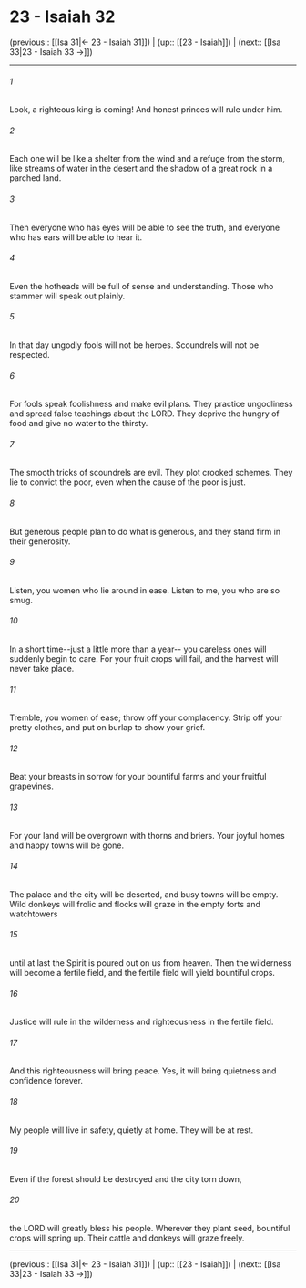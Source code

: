 # 23 - Isaiah 32

(previous:: [[Isa 31|← 23 - Isaiah 31]]) | (up:: [[23 - Isaiah]]) | (next:: [[Isa 33|23 - Isaiah 33 →]])

***


###### 1 
Look, a righteous king is coming! And honest princes will rule under him. 

###### 2 
Each one will be like a shelter from the wind and a refuge from the storm, like streams of water in the desert and the shadow of a great rock in a parched land. 

###### 3 
Then everyone who has eyes will be able to see the truth, and everyone who has ears will be able to hear it. 

###### 4 
Even the hotheads will be full of sense and understanding. Those who stammer will speak out plainly. 

###### 5 
In that day ungodly fools will not be heroes. Scoundrels will not be respected. 

###### 6 
For fools speak foolishness and make evil plans. They practice ungodliness and spread false teachings about the LORD. They deprive the hungry of food and give no water to the thirsty. 

###### 7 
The smooth tricks of scoundrels are evil. They plot crooked schemes. They lie to convict the poor, even when the cause of the poor is just. 

###### 8 
But generous people plan to do what is generous, and they stand firm in their generosity. 

###### 9 
Listen, you women who lie around in ease. Listen to me, you who are so smug. 

###### 10 
In a short time--just a little more than a year-- you careless ones will suddenly begin to care. For your fruit crops will fail, and the harvest will never take place. 

###### 11 
Tremble, you women of ease; throw off your complacency. Strip off your pretty clothes, and put on burlap to show your grief. 

###### 12 
Beat your breasts in sorrow for your bountiful farms and your fruitful grapevines. 

###### 13 
For your land will be overgrown with thorns and briers. Your joyful homes and happy towns will be gone. 

###### 14 
The palace and the city will be deserted, and busy towns will be empty. Wild donkeys will frolic and flocks will graze in the empty forts and watchtowers 

###### 15 
until at last the Spirit is poured out on us from heaven. Then the wilderness will become a fertile field, and the fertile field will yield bountiful crops. 

###### 16 
Justice will rule in the wilderness and righteousness in the fertile field. 

###### 17 
And this righteousness will bring peace. Yes, it will bring quietness and confidence forever. 

###### 18 
My people will live in safety, quietly at home. They will be at rest. 

###### 19 
Even if the forest should be destroyed and the city torn down, 

###### 20 
the LORD will greatly bless his people. Wherever they plant seed, bountiful crops will spring up. Their cattle and donkeys will graze freely.

***

(previous:: [[Isa 31|← 23 - Isaiah 31]]) | (up:: [[23 - Isaiah]]) | (next:: [[Isa 33|23 - Isaiah 33 →]])
